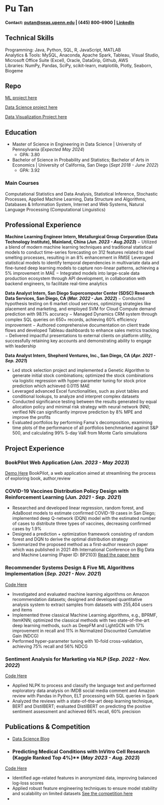 # Pu Tan
#### Contact: [putan@seas.upenn.edu](mailto:putan@seas.upenn.edu) | (445) 800-6900 | [LinkedIn](https://www.linkedin.com/in/pu-tan1122)

## Technical Skills
Programming: Java, Python, SQL, R, JavaScript, MATLAB  
Analytics & Tools: MySQL, Anaconda, Apache Spark, Tableau, Visual Studio, Microsoft Office Suite (Excel), Oracle, DataGrip, Github, AWS  
Libraries: NumPy, Pandas, SciPy, scikit-learn, matplotlib, Plotly, Seaborn, Biogeme

## Repo
[ML project here](https://drive.google.com/file/d/1ig61UdLxVR-UuEGop_c0rCfp4_tZ4W5c/view?usp=sharing)


[Data Science project here](https://drive.google.com/file/d/1ig61UdLxVR-UuEGop_c0rCfp4_tZ4W5c/view?usp=sharing)


[Data Visualization Project here](https://drive.google.com/file/d/1ig61UdLxVR-UuEGop_c0rCfp4_tZ4W5c/view?usp=sharing)

## Education
- Master of Science in Engineering in Data Science | University of Pennsylvania (_Expected May 2024_)  
  - GPA: 3.80
- Bachelor of Science in Probability and Statistics; Bachelor of Arts in Economics | University of California, San Diego (_Sept 2018 - June 2022_)  
  - GPA: 3.92

### Main Courses
Computational Statistics and Data Analysis, Statistical Inference, Stochastic Processes, Applied Machine Learning, Data Structure and Algorithms, Databases & Information System, Internet and Web Systems, Natural Language Processing (Computational Linguistics)

## Professional Experience

**Machine Learning Engineer Intern, Metallurgical Group Corporation (Data Technology Institute), Mainland, China (_Jun. 2023 - Aug.2023_)**
− Utilized a blend of modern machine learning techniques and traditional statistical models to conduct time-series
forecasting on 312 features related to steel smelting processes, resulting in an 8% enhancement in RMSE Leveraged statistical models to identify temporal dependencies in multivariate data and fine-tuned deep learning models to capture non-linear patterns, achieving a 5% improvement in MAE
− Integrated models into large-scale data production ecosystem through API development, in collaboration with backend engineers, to facilitate real-time analytics




**Data Analyst Intern, San Diego Supercomputer Center (SDSC) Research Data Services, San Diego, CA (_Mar. 2022 - Jun. 2022_)**
− Conducted hypothesis testing on 6 market cloud services, optimizing strategies like placement and marketing, and employed SVM for Cloud Compute demand prediction with 98.1% accuracy
− Managed Dynamics CRM system through complex SQL queries on 650+ records, achieving 60% eﬀiciency improvement
− Authored comprehensive documentation on client trade flows and developed Tableau dashboards to enhance sales
metrics tracking
− Delivered impactful presentations to external clients on platform utility, successfully retaining key accounts and
demonstrating ability to engage with leadership


**Data Analyst Intern, Shepherd Ventures, Inc., San Diego, CA (_Apr. 2021 - Sep. 2021_)**
- Led stock selection project and implemented a Genetic Algorithm to generate initial stock combinations; optimized the stock combinations via logistic regression with hyper-parameter tuning for stock price prediction which achieved 0.0115 MAE
- Leveraged advanced Excel functionalities, such as pivot tables and conditional lookups, to analyze and interpret complex datasets
- Conducted significance testing between the results generated by equal allocation policy and minimal risk strategy with neural network (NN); verified NN can significantly improve prediction by 8% MPE and improve the profits
- Evaluated portfolios by performing Fama's decomposition, examining time plots of the performance of all portfolios benchmarked against S&P 500, and calculating 99% 5-day VaR from Monte Carlo simulations



## Project Experience

### BookPilot Web Application (_Jan. 2023 - May 2023_) 
[Demo Here](https://drive.google.com/file/d/1ig61UdLxVR-UuEGop_c0rCfp4_tZ4W5c/view?usp=sharing)
BookPilot, a web application aimed at streamlining the process of exploring book, author,review



### COVID-19 Vaccines Distribution Policy Design with Reinforcement Learning (_Jun. 2021 - Sep. 2021_)
- Researched and developed linear regression, random forest, and AdaBoost models to estimate confirmed COVID-19 cases in San Diego; implemented deep Q-network (DQN) model with the estimated number of cases to distribute three types of vaccines, decreasing confirmed cases by 1.9%
- Designed a prediction + optimization framework consisting of random forest and DQN to derive the optimal distribution strategy
- Summarized the proposed method as a first-author research paper which was published in 2021 4th International Conference on Big Data and Machine Learning (Paper ID: BP2103) [Read the paper here](https://drive.google.com/file/d/1ig61UdLxVR-UuEGop_c0rCfp4_tZ4W5c/view?usp=sharing)


### Recommender Systems Design & Five ML Algorithms Implementation (_Sep. 2021 - Nov. 2021_)
[Code Here](https://drive.google.com/file/d/1ig61UdLxVR-UuEGop_c0rCfp4_tZ4W5c/view?usp=sharing)
- Investigated and evaluated machine learning algorithms on Amazon recommendation datasets; designed and developed quantitative analysis system to extract samples from datasets with 255,404 users and items
- Implemented three classical Machine Learning algorithms, e.g., BPRMF, ItemKNN; optimized the classical methods with two state-of-the-art deep learning methods, such as DeepFM and LightGCN with 17% improvement in recall and 11% in Normalized Discounted Cumulative Gain (NDCG)
- Performed hyper-parameter tuning with 10-fold cross-validation, achieving 75% recall and 56% NDCG



### Sentiment Analysis for Marketing via NLP (_Sep. 2022 - Nov. 2022_) 
[Code Here](https://drive.google.com/file/d/1ig61UdLxVR-UuEGop_c0rCfp4_tZ4W5c/view?usp=sharing)
- Applied NLPK to process and classify the language text and performed exploratory data analysis on IMDB social media comment and Amazon review with Pandas in Python, ELT processing with SQL queries in Spark
- Analyzed the reviews with a state-of-the-art deep learning technique, BERT and DistilBERT; evaluated DistilBERT on predicting the positive sentiment assessment and achieved 66% recall, 60% precision


## Publications & Competition

- [Data Science Blog](https://medium.com/@shawhin)

- ### Predicting Medical Conditions with InVitro Cell Research (Kaggle Ranked Top 4%)** (_May 2023 - Aug. 2023_)
[Code Here](https://drive.google.com/file/d/1ig61UdLxVR-UuEGop_c0rCfp4_tZ4W5c/view?usp=sharing)
  - Identified age-related features in anonymized data, improving balanced log-loss scores
  - Applied robust feature engineering techniques to ensure model stability and scalability on limited datasets [See the competition here](https://www.kaggle.com/competitions/icr-identify-age-related-conditions)
  - 
  


